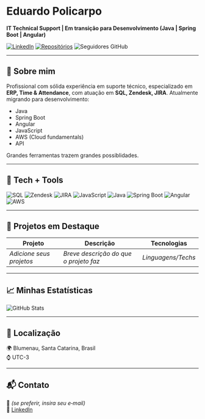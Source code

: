 # Eduardo Policarpo

**IT Technical Support | Em transição para Desenvolvimento (Java | Spring Boot | Angular)**

[![LinkedIn](https://img.shields.io/badge/LinkedIn-blue?style=flat-square&logo=linkedin)](https://www.linkedin.com/in/eduardopolicarpotechsupport)
[![Repositórios](https://img.shields.io/badge/GitHub-Repositórios-grey?style=flat-square&logo=github)](https://github.com/edupoli?tab=repositories)
![Seguidores GitHub](https://img.shields.io/github/followers/edupoli?label=Seguidores&style=social)

---

## 💼 Sobre mim

Profissional com sólida experiência em suporte técnico, especializado em **ERP, Time & Attendance**, com atuação em **SQL, Zendesk, JIRA**. Atualmente migrando para desenvolvimento:

- Java
- Spring Boot  
- Angular
- JavaScript  
- AWS (Cloud fundamentals)
- API

Grandes ferramentas trazem grandes possiblidades.

---

## 🚀 Tech + Tools

![SQL](https://img.shields.io/badge/SQL-00758F?style=for-the-badge&logo=sqlite&logoColor=white)
![Zendesk](https://img.shields.io/badge/Zendesk-03363D?style=for-the-badge&logo=zendesk&logoColor=white)
![JIRA](https://img.shields.io/badge/JIRA-0052CC?style=for-the-badge&logo=jira&logoColor=white)
![JavaScript](https://img.shields.io/badge/JavaScript-F7DF1E?style=for-the-badge&logo=javascript&logoColor=black)
![Java](https://img.shields.io/badge/Java-ED8B00?style=for-the-badge&logo=java&logoColor=white)
![Spring Boot](https://img.shields.io/badge/SpringBoot-6DB33F?style=for-the-badge&logo=spring-boot&logoColor=white)
![Angular](https://img.shields.io/badge/Angular-DD0031?style=for-the-badge&logo=angular&logoColor=white)
![AWS](https://img.shields.io/badge/AWS-FF9900?style=for-the-badge&logo=amazonaws&logoColor=white)

---

## 📌 Projetos em Destaque

| Projeto | Descrição | Tecnologias |
|--------|-----------|-------------|
| *Adicione seus projetos* | *Breve descrição do que o projeto faz* | *Linguagens/Techs* |

---

## 📈 Minhas Estatísticas

![GitHub Stats](https://github-readme-stats.vercel.app/api?username=edupoli&show_icons=true&theme=tokyonight)

---

## 📍 Localização

🌍 Blumenau, Santa Catarina, Brasil  
⌚ UTC-3

---

## 📬 Contato

📧 *(se preferir, insira seu e‑mail)*  
🔗 [LinkedIn](https://www.linkedin.com/in/eduardopolicarpotechsupport)
